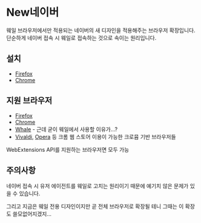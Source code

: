 # New네이버
웨일 브라우저에서만 적용되는 네이버의 새 디자인을 적용해주는 브라우저 확장입니다.  
단순하게 네이버 접속 시 웨일로 접속하는 것으로 속이는 원리입니다.

## 설치
* [Firefox](https://addons.mozilla.org/ko/addon/new%EB%84%A4%EC%9D%B4%EB%B2%84/)
* [Chrome](https://chrome.google.com/webstore/detail/new%EB%84%A4%EC%9D%B4%EB%B2%84/kofgbkkedcjbnabgeagelhdedhfeehnd)

## 지원 브라우저
* [Firefox](https://www.mozilla.org/)
* [Chrome](https://www.google.com/chrome/)
* [Whale](https://whale.naver.com/) - 근데 굳이 웨일에서 사용할 이유가...?
* [Vivaldi](https://vivaldi.com/), [Opera](https://www.opera.com/) 등 크롬 웹 스토어 이용이 가능한 크로뮴 기반 브라우저들

WebExtensions API를 지원하는 브라우저면 모두 가능

## 주의사항
네이버 접속 시 유저 에이전트를 웨일로 고치는 원리이기 때문에 예기치 않은 문제가 있을 수 있습니다.  

그리고 지금은 웨일 전용 디자인이지만 곧 전체 브라우저로 확장될 테니 그때는 이 확장도 쓸모없어지겠지...
